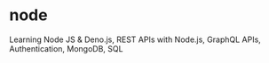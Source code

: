 # node
Learning Node JS &amp; Deno.js, REST APIs with Node.js, GraphQL APIs, Authentication, MongoDB, SQL
